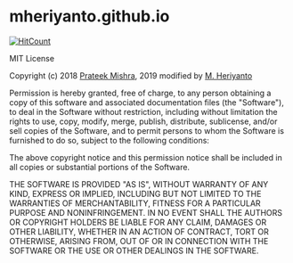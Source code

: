 # mheriyanto.github.io

[![HitCount](http://hits.dwyl.io/mheriyanto/mheriyantogithubio.svg)](http://hits.dwyl.io/mheriyanto/mheriyantogithubio)

MIT License

Copyright (c) 2018 [Prateek Mishra](https://github.com/0xPrateek), 2019 modified by [M. Heriyanto](https://github.com/mheriyanto) 

Permission is hereby granted, free of charge, to any person obtaining a copy
of this software and associated documentation files (the "Software"), to deal
in the Software without restriction, including without limitation the rights
to use, copy, modify, merge, publish, distribute, sublicense, and/or sell
copies of the Software, and to permit persons to whom the Software is
furnished to do so, subject to the following conditions:

The above copyright notice and this permission notice shall be included in all
copies or substantial portions of the Software.

THE SOFTWARE IS PROVIDED "AS IS", WITHOUT WARRANTY OF ANY KIND, EXPRESS OR
IMPLIED, INCLUDING BUT NOT LIMITED TO THE WARRANTIES OF MERCHANTABILITY,
FITNESS FOR A PARTICULAR PURPOSE AND NONINFRINGEMENT. IN NO EVENT SHALL THE
AUTHORS OR COPYRIGHT HOLDERS BE LIABLE FOR ANY CLAIM, DAMAGES OR OTHER
LIABILITY, WHETHER IN AN ACTION OF CONTRACT, TORT OR OTHERWISE, ARISING FROM,
OUT OF OR IN CONNECTION WITH THE SOFTWARE OR THE USE OR OTHER DEALINGS IN THE
SOFTWARE.

